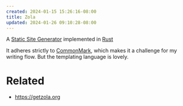 ```yaml
---
created: 2024-01-15 15:26:16-08:00
title: Zola
updated: 2024-01-26 09:10:28-08:00
---
```


A [Static Site Generator](Static%20Site%20Generator.md) implemented in [Rust](Rust.md)

It adheres strictly to [CommonMark](CommonMark.md), which makes it a challenge for my writing flow. But the templating language is lovely.

# Related

* https://getzola.org
